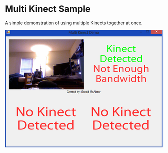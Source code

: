 # Multi Kinect Sample
A simple demonstration of using multiple Kinects together at once.

![Simple Preview](/simplePreview.png "Simple Preview")
